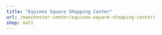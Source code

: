 ```yaml
---
title: "Equinox Square Shopping Center"
url: /manchester-center/equinox-square-shopping-center/
shop: mall
---
```

